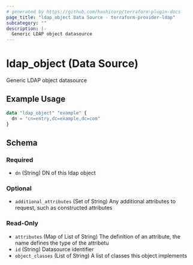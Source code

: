 ```yaml
---
# generated by https://github.com/hashicorp/terraform-plugin-docs
page_title: "ldap_object Data Source - terraform-provider-ldap"
subcategory: ""
description: |-
  Generic LDAP object datasource
---
```


# ldap_object (Data Source)

Generic LDAP object datasource

## Example Usage

```terraform
data "ldap_object" "example" {
  dn = "cn=entry,dc=example,dc=com"
}
```

<!-- schema generated by tfplugindocs -->
## Schema

### Required

- `dn` (String) DN of this ldap object

### Optional

- `additional_attributes` (Set of String) Any additional attributes to request, such as constructed attributes

### Read-Only

- `attributes` (Map of List of String) The definition of an attribute, the name defines the type of the attribetu
- `id` (String) Datasource identifier
- `object_classes` (List of String) A list of classes this object implements


